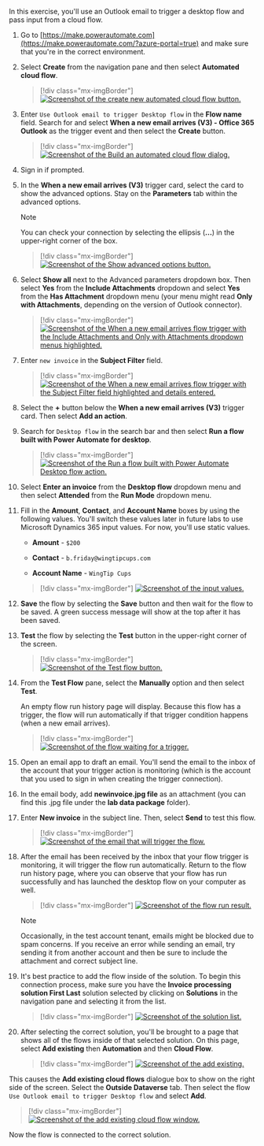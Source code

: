 In this exercise, you'll use an Outlook email to trigger a desktop flow and pass input from a cloud flow.

1.  Go to [https://make.powerautomate.com](https://make.powerautomate.com/?azure-portal=true) and make sure that you're in the correct environment.

1.  Select **Create** from the navigation pane and then select **Automated cloud flow**.

	> [!div class="mx-imgBorder"]
	> [![Screenshot of the create new automated cloud flow button.](../media/cloud-flow.svg)](../media/cloud-flow.svg#lightbox)

1.  Enter `Use Outlook email to trigger Desktop flow` in the **Flow name** field. Search for and select **When a new email arrives (V3) - Office 365 Outlook** as the trigger event and then select the **Create** button.
    
	> [!div class="mx-imgBorder"]
	> [![Screenshot of the Build an automated cloud flow dialog.](../media/flow-name.svg)](../media/flow-name.svg#lightbox)

1.  Sign in if prompted.

1.  In the **When a new email arrives (V3)** trigger card, select the card to show the advanced options. Stay on the **Parameters** tab within the advanced options.

	> [!NOTE]
	> You can check your connection by selecting the ellipsis (**...**) in the upper-right corner of the box.

	> [!div class="mx-imgBorder"]
	> [![Screenshot of the Show advanced options button.](../media/trigger-selection.svg)](../media/trigger-selection.svg#lightbox)

1.  Select **Show all** next to the Advanced parameters dropdown box. Then select **Yes** from the **Include Attachments** dropdown and select **Yes** from the **Has Attachment** dropdown menu (your menu might read **Only with Attachments**, depending on the version of Outlook connector).

	> [!div class="mx-imgBorder"]
	> [![Screenshot of the When a new email arrives flow trigger with the Include Attachments and Only with Attachments dropdown menus highlighted.](../media/attachments.svg)](../media/attachments.svg#lightbox)

1.  Enter `new invoice` in the **Subject Filter** field. 

	> [!div class="mx-imgBorder"]
	> [![Screenshot of the When a new email arrives flow trigger with the Subject Filter field highlighted and details entered.](../media/subject-filter.svg)](../media/subject-filter.svg#lightbox)

1.  Select the **+** button below the **When a new email arrives (V3)** trigger card. Then select **Add an action**.

1. Search for `Desktop flow` in the search bar and then select **Run a flow built with Power Automate for desktop**.

	> [!div class="mx-imgBorder"]
	> [![Screenshot of the Run a flow built with Power Automate Desktop flow action.](../media/run-flow-power-automate.png)](../media/run-flow-power-automate.png#lightbox)

1. Select **Enter an invoice** from the **Desktop flow** dropdown menu and then select **Attended** from the **Run Mode** dropdown menu.

1. Fill in the **Amount**, **Contact**, and **Account Name** boxes by using the following values. You'll switch these values later in future labs to use Microsoft Dynamics 365 input values. For now, you'll use static values.

	-   **Amount** - `$200`
	
	-   **Contact** - `b.friday@wingtipcups.com`
	
	-   **Account Name** - `WingTip Cups`

	> [!div class="mx-imgBorder"]
	> [![Screenshot of the input values.](../media/input-values.png)](../media/input-values.png#lightbox)

1. **Save** the flow by selecting the **Save** button and then wait for the flow to be saved. A green success message will show at the top after it has been saved.

1. **Test** the flow by selecting the **Test** button in the upper-right corner of the screen.

	> [!div class="mx-imgBorder"]
	> [![Screenshot of the Test flow button.](../media/test.png)](../media/test.png#lightbox)

1. From the **Test Flow** pane, select the **Manually** option and then select **Test**.

   An empty flow run history page will display. Because this flow has a trigger, the flow will run automatically if that trigger condition happens (when a new email arrives).

	> [!div class="mx-imgBorder"]
	> [![Screenshot of the flow waiting for a trigger.](../media/flow-trigger.png)](../media/flow-trigger.png#lightbox)

1. Open an email app to draft an email. You'll send the email to the inbox of the account that your trigger action is monitoring (which is the account that you used to sign in when creating the trigger connection).

1. In the email body, add **newinvoice.jpg file** as an attachment (you can find this .jpg file under the **lab data package** folder).

1. Enter **New invoice** in the subject line. Then, select **Send** to test this flow.

	> [!div class="mx-imgBorder"]
	> [![Screenshot of the email that will trigger the flow.](../media/send.png)](../media/send.png#lightbox)

1. After the email has been received by the inbox that your flow trigger is monitoring, it will trigger the flow run automatically. Return to the flow run history page, where you can observe that your flow has run successfully and has launched the desktop flow on your computer as well.

	> [!div class="mx-imgBorder"]
	> [![Screenshot of the flow run result.](../media/result.png)](../media/result.png#lightbox)

    > [!NOTE]
    > Occasionally, in the test account tenant, emails might be blocked due to spam concerns. If you receive an error while sending an email, try sending it from another account and then be sure to include the attachment and correct subject line.

1. It's best practice to add the flow inside of the solution. To begin this connection process, make sure you have the **Invoice processing solution First Last** solution selected by clicking on **Solutions** in the navigation pane and selecting it from the list. 

	> [!div class="mx-imgBorder"]
	> [![Screenshot of the solution list.](../media/solution-list.png)](../media/solution-list.png#lightbox)

1. After selecting the correct solution, you'll be brought to a page that shows all of the flows inside of that selected solution. On this page, select **Add existing** then **Automation** and then **Cloud Flow**. 

	> [!div class="mx-imgBorder"]
	> [![Screenshot of the add existing.](../media/add-existing.png)](../media/add-existing.png#lightbox)

This causes the **Add existing cloud flows** dialogue box to show on the right side of the screen. Select the **Outside Dataverse** tab. Then select the flow `Use Outlook email to trigger Desktop flow` and select **Add**. 

> [!div class="mx-imgBorder"]
> [![Screenshot of the add existing cloud flow window.](../media/add-flows.png)](../media/add-flows.png#lightbox)

Now the flow is connected to the correct solution. 